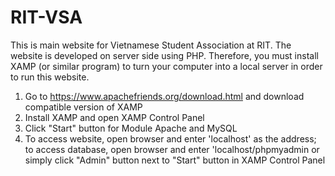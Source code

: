 # RIT-VSA
This is main website for Vietnamese Student Association at RIT.
The website is developed on server side using PHP. Therefore, you must install XAMP (or similar program) to turn your computer into a local server in order to run this website.

1. Go to https://www.apachefriends.org/download.html and download compatible version of XAMP
2. Install XAMP and open XAMP Control Panel
3. Click "Start" button for Module Apache and MySQL
4. To access website, open browser and enter 'localhost' as the address; to access database, open browser and enter 'localhost/phpmyadmin or simply click "Admin" button next to "Start" button in XAMP Control Panel

